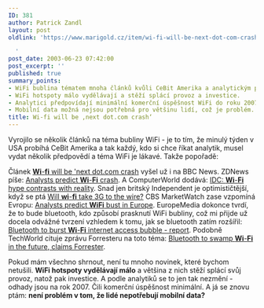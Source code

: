 ```yaml
---
ID: 381
author: Patrick Zandl
layout: post
oldlink: 'https://www.marigold.cz/item/wi-fi-will-be-next-dot-com-crash

  '
post_date: 2003-06-23 07:42:00
post_excerpt: ''
published: true
summary_points:
- WiFi bublina tématem mnoha článků kvůli CeBit Amerika a analytickým předpovědím.
- WiFi hotspoty málo vydělávají a stěží splácí provoz a investice.
- Analytici předpovídají minimální komerční úspěšnost WiFi do roku 2007.
- Mobilní data možná nejsou potřebná pro většinu lidí, což je problém.
title: Wi-fi will be ‚next dot.com crash‘
---
```


<p>
Vyrojilo se několik článků na téma bubliny WiFi - je to tím, že minulý týden v USA probíhá CeBit Amerika a tak každý, kdo si chce říkat analytik, musel vydat několik předpovědí a téma WiFi je lákavé. Takže popořadě:</p>

<p>
Článek <A href="http://news.bbc.co.uk/1/hi/business/3006740.stm" target=nw><B>Wi</B>-<B>fi</B> will be 'next dot.com crash</A>&#160;vyšel už i na BBC News. ZDNews píše: <A href="http://news.zdnet.co.uk/story/0,,t269-s2136297,00.html?rtag=zdnetukhompage" target=nw>Analysts predict <B>Wi</B>-<B>Fi</B> crash</A>. A ComputerWorld dodává: <A href="http://www.computerworld.com.au/index.php?id=1228261454&amp;fp=16&amp;fpid=0" target=nw>IDC: <B>Wi</B>-<B>Fi</B> hype contrasts with reality</A>. Snad jen britský Independent je optimističtější, když se ptá <A href="http://news.independent.co.uk/business/news_analysis/story.jsp?story=417171" target=nw>Will <B>wi</B>-<B>fi</B> take 3G to the wire?</FONT></A>&#160;CBS MarketWatch zase vzpomíná Evropu: <A href="http://cbs.marketwatch.com/news/story.asp?guid=%7B451FA535-B865-4519-A5AB-265E30EF3E7D%7D&amp;siteid=google&amp;dist=google" target=nw>Analysts predict <B>WiFi</B> bust in Europe</A>. EuropeMedia dokonce tvrdí, že to bude bluetooth, kdo způsobí prasknutí WiFi bubliny, což mi přijde už docela odvážné tvrzení vzhledem k tomu, jak se bluetooth zatím rozšířil: <A href="http://www.europemedia.net/shownews.asp?ArticleID=16780" target=nw>Bluetooth to burst <B>Wi</B>-<B>Fi</B> internet access bubble - report</A>. Podobně TechWorld cituje zprávu Forresteru na toto téma: <A href="http://www.techworld.com/news/index.cfm?fuseaction=displaynews&amp;newsid=188" target=nw>Bluetooth to swamp <B>Wi</B>-<B>Fi</B> in the future, claims Forrester</A>. </p>

<p>
Pokud mám všechno shrnout, není tu mnoho novinek, které bychom netušili. <STRONG>WiFi hotspoty vydělávají málo</STRONG> a většina z nich stěží splácí svůj provoz, natož pak investice. A podle analytiků se to jen tak nezmění - odhady jsou na rok 2007. Čili komerční úspěšnost minimální. A já se znovu ptám: <STRONG>není problém v tom, že lidé nepotřebují mobilní data?</STRONG></p>
